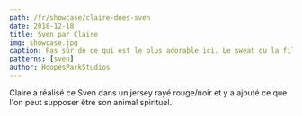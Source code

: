 ```yaml
---
path: /fr/showcase/claire-does-sven
date: 2018-12-18
title: Sven par Claire
img: showcase.jpg
caption: Pas sûr de ce qui est le plus adorable ici. Le sweat ou la fille.
patterns: [sven]
author: HoopesParkStudios
---
```


Claire a réalisé ce Sven dans un jersey rayé rouge/noir et y a ajouté ce que l'on peut supposer être son animal spirituel.

